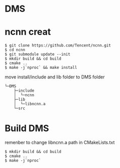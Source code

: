 # DMS
# ncnn creat
```
$ git clone https://github.com/Tencent/ncnn.git
$ cd ncnn
$ git submodule update --init
$ mkdir build && cd build
$ cmake ..
$ make -j`nproc` && make install
```
move install/include and lib folder to DMS folder
```
└─DMS
    ├─include
    │  └─ncnn
    ├─lib
    │  └─libncnn.a
    └─src
```
# Build DMS
remenber to change libncnn.a path in CMakeLists.txt
```
$ mkdir build && cd build
$ cmake ..
$ make -j`nproc`
```